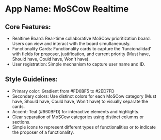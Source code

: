 # **App Name**: MoSCow Realtime

## Core Features:

- Realtime Board: Real-time collaborative MoSCow prioritization board. Users can view and interact with the board simultaneously.
- Functionality Cards: Functionality cards to capture the 'funcionalidad' with fields for proposer, justification, and current priority (Must have, Should have, Could have, Won't have).
- User registration: Simple mechanism to capture user name and ID.

## Style Guidelines:

- Primary color: Gradient from #FD0BF5 to #2ED7FD
- Secondary colors: Use distinct colors for each MoSCow category (Must have, Should have, Could have, Won't have) to visually separate the cards.
- Accent: Teal (#960BFD) for interactive elements and highlights.
- Clear separation of MoSCow categories using distinct columns or sections.
- Simple icons to represent different types of functionalities or to indicate the proposer of a functionality.